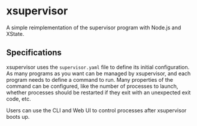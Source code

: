 # xsupervisor

A simple reimplementation of the supervisor program with Node.js and XState.

## Specifications

xsupervisor uses the `supervisor.yaml` file to define its initial configuration. As many programs as you want can be managed by xsupervisor, and each program needs to define a command to run. Many properties of the command can be configured, like the number of processes to launch, whether processes should be restarted if they exit with an unexpected exit code, etc.

Users can use the CLI and Web UI to control processes after xsupervisor boots up.
